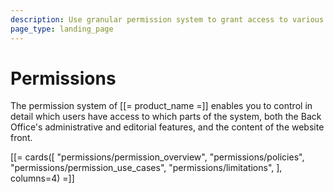 ```yaml
---
description: Use granular permission system to grant access to various parts of the system using Roles, Policies, and Limitations.
page_type: landing_page
---
```


# Permissions

The permission system of [[= product_name =]] enables you to control in detail which users have access to which parts of the system, both the Back Office's administrative and editorial features, and the content of the website front.

[[= cards([
    "permissions/permission_overview",
    "permissions/policies",
    "permissions/permission_use_cases",
    "permissions/limitations",
], columns=4) =]]

